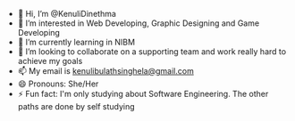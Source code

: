 - 👋 Hi, I’m @KenuliDinethma
- 👀 I’m interested in Web Developing, Graphic Designing and Game Developing
- 🌱 I’m currently learning in NIBM
- 💞️ I’m looking to collaborate on a supporting team and work really hard to achieve my goals
- 📫 My email is kenulibulathsinghela@gmail.com 
- 😄 Pronouns: She/Her
- ⚡ Fun fact: I'm only studying about Software Engineering. The other paths are done by self studying

<!---
KenuliDinethma/KenuliDinethma is a ✨ special ✨ repository because its `README.md` (this file) appears on your GitHub profile.
You can click the Preview link to take a look at your changes.
--->
